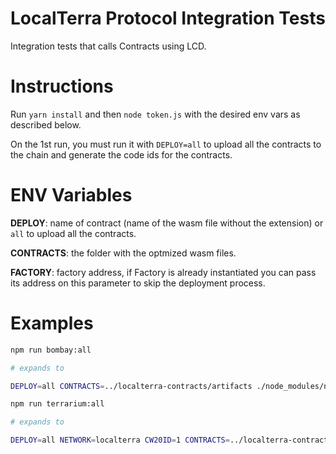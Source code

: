 # LocalTerra Protocol Integration Tests

Integration tests that calls Contracts using LCD.

# Instructions

Run `yarn install` and then `node token.js` with the desired env vars as described below.

On the 1st run, you must run it with `DEPLOY=all` to upload all the contracts to the chain and generate the code ids for the contracts.

# ENV Variables

**DEPLOY**: name of contract (name of the wasm file without the extension) or `all` to upload all the contracts.

**CONTRACTS**: the folder with the optmized wasm files.

**FACTORY**: factory address, if Factory is already instantiated you can pass its address on this parameter to skip the deployment process.

# Examples

```bash
npm run bombay:all

# expands to

DEPLOY=all CONTRACTS=../localterra-contracts/artifacts ./node_modules/node/bin/node token.js
```

```bash
npm run terrarium:all

# expands to

DEPLOY=all NETWORK=localterra CW20ID=1 CONTRACTS=../localterra-contracts/artifacts ./node_modules/node/bin/node token.js
```
